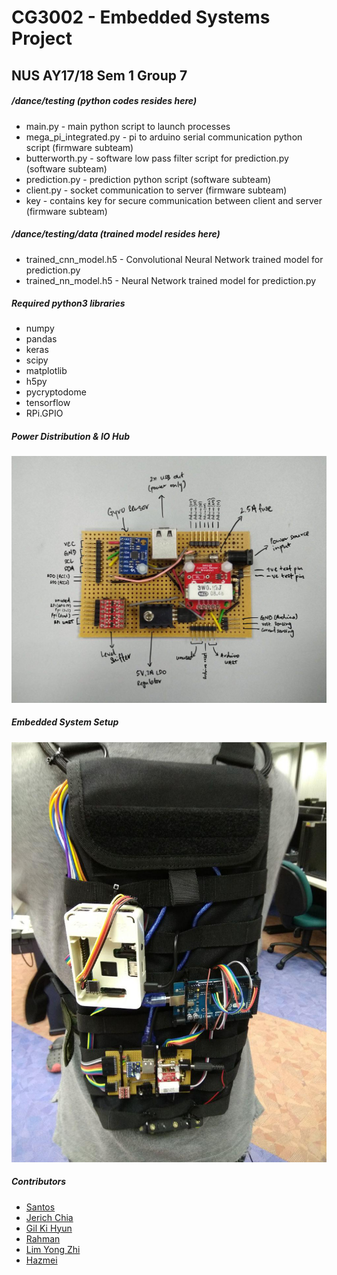 # CG3002 - Embedded Systems Project  
## NUS AY17/18 Sem 1 Group 7  

##### /dance/testing (python codes resides here)  
- main.py - main python script to launch processes  
- mega_pi_integrated.py - pi to arduino serial communication python script (firmware subteam)  
- butterworth.py - software low pass filter script for prediction.py (software subteam)  
- prediction.py - prediction python script (software subteam)
- client.py - socket communication to server (firmware subteam)  
- key - contains key for secure communication between client and server (firmware subteam)  

##### /dance/testing/data (trained model resides here)  
- trained_cnn_model.h5 - Convolutional Neural Network trained model for prediction.py  
- trained_nn_model.h5 - Neural Network trained model for prediction.py  

##### Required python3 libraries  
- numpy  
- pandas  
- keras  
- scipy  
- matplotlib  
- h5py  
- pycryptodome  
- tensorflow
- RPi.GPIO  

##### Power Distribution & IO Hub  
![PD & IO hub](images/power-distribution_IO-hub.jpg)  

##### Embedded System Setup
![v2 setup image](images/v2_setup.jpg)

##### Contributors  
- [Santos](https://github.com/rxmend)  
- [Jerich Chia](https://github.com/JerichChia)  
- [Gil Ki Hyun](https://github.com/gilkihyun)  
- [Rahman](https://github.com/arshrahman)  
- [Lim Yong Zhi](https://github.com/limyz)  
- [Hazmei](https://github.com/hazmei)
